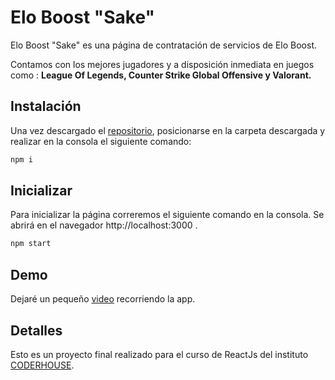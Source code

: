# Elo Boost "Sake"

Elo Boost "Sake" es una página de contratación de servicios de Elo Boost. 

Contamos con los mejores jugadores y a disposición inmediata en juegos como : 
**League Of Legends, Counter Strike Global Offensive y Valorant.**

## Instalación

Una vez descargado el [repositorio](https://github.com/Julian-Higa/Proyecto-ReactJs-Higa), posicionarse en la carpeta descargada y  realizar en la consola el siguiente comando:
```bash
npm i
```

## Inicializar

Para inicializar la página correremos el siguiente comando en la consola. Se abrirá en el navegador http://localhost:3000 .
```bash
npm start
```

## Demo
Dejaré un pequeño [video](https://youtu.be/jNi7_gcQBgM) recorriendo la app.

## Detalles
Esto es un proyecto final realizado para el curso de ReactJs del instituto [CODERHOUSE](https://www.coderhouse.com/online/reactjs).